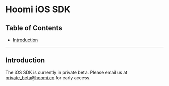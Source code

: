# Hoomi iOS SDK

## Table of Contents

* [Introduction](#intro)

***

## <a name="intro">Introduction</a>

The iOS SDK is currently in private beta. Please email us at <private_beta@hoomi.co> for early access.
